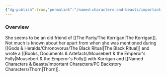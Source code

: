 ```yaml
---
{"dg-publish":true,"permalink":"/named-characters-and-beasts/important-characters/pc-backstory-characters/sera/","tags":["NPC","Important"],"noteIcon":"","created":"2024-10-11T21:22:05.202+01:00","updated":"2024-12-25T12:37:39.372+00:00"}
---
```



### Overview
She seems to be an old friend of [[The Party/The Korrigan\|The Korrigan]]. Not much is known about her apart from when she was mentioned during [[Gods & Heralds/Chronovorus/The Black Ritual\|The Black Ritual]] and wrote a [[Books, Documents & Artefacts/Mousebert & the Emperor's Folly\|Mousebert & the Emperor's Folly]] with Korrigan and [[Named Characters & Beasts/Important Characters/PC Backstory Characters/Thorn\|Thorn]].